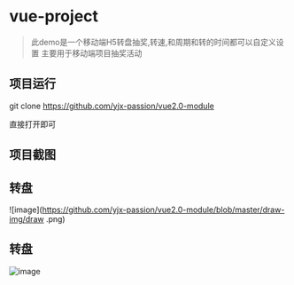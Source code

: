 
# vue-project

> 此demo是一个移动端H5转盘抽奖,转速,和周期和转的时间都可以自定义设置
>主要用于移动端项目抽奖活动



## 项目运行
git clone https://github.com/yjx-passion/vue2.0-module

直接打开即可 


## 项目截图

## 转盘

![image](https://github.com/yjx-passion/vue2.0-module/blob/master/draw-img/draw
.png)

## 转盘
![image](https://github.com/yjx-passion/vue2.0-module/blob/master/draw-img/2.png)
